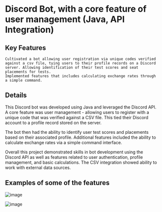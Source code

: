 # Discord Bot, with a core feature of user management (Java, API Integration)
## Key Features

    Cultivated a bot allowing user registration via unique codes verified against a csv file, tying users to their profile records on a Discord server. Allowing identification of their test scores and seat placements for tests.
    Implemented features that includes calculating exchange rates through a simple command.

## Details

This Discord bot was developed using Java and leveraged the Discord API. A core feature was user management - allowing users to register with a unique code that was verified against a CSV file. This tied their Discord account to a profile record stored on the server.

The bot then had the ability to identify user test scores and placements based on their associated profile. Additional features included the ability to calculate exchange rates via a simple command interface.

Overall this project demonstrated skills in bot development using the Discord API as well as features related to user authentication, profile management, and basic calculations. The CSV integration showed ability to work with external data sources.

## Examples of some of the features
![image](https://github.com/cdfelixj/discordBot/assets/139610403/7a0842d9-8399-4d8f-8e43-99fa4b8b2446)

![image](https://github.com/cdfelixj/discordBot/assets/139610403/62b85ad5-6b48-4037-80ba-ecd664ffcddf)

